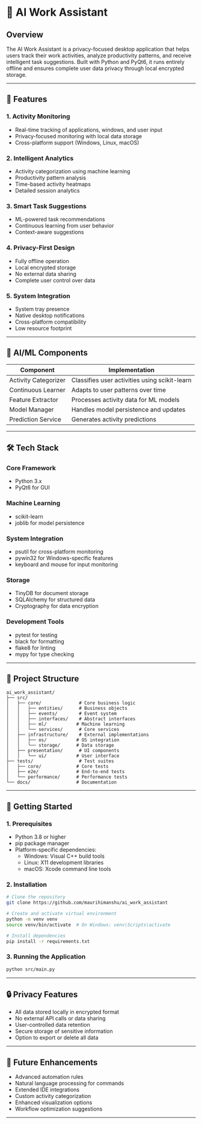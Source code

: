
# 🧠 AI Work Assistant

## Overview

The AI Work Assistant is a privacy-focused desktop application that helps users track their work activities, analyze productivity patterns, and receive intelligent task suggestions. Built with Python and PyQt6, it runs entirely offline and ensures complete user data privacy through local encrypted storage.

---

## 🔧 Features

### 1. Activity Monitoring
- Real-time tracking of applications, windows, and user input
- Privacy-focused monitoring with local data storage
- Cross-platform support (Windows, Linux, macOS)

### 2. Intelligent Analytics
- Activity categorization using machine learning
- Productivity pattern analysis
- Time-based activity heatmaps
- Detailed session analytics

### 3. Smart Task Suggestions
- ML-powered task recommendations
- Continuous learning from user behavior
- Context-aware suggestions

### 4. Privacy-First Design
- Fully offline operation
- Local encrypted storage
- No external data sharing
- Complete user control over data

### 5. System Integration
- System tray presence
- Native desktop notifications
- Cross-platform compatibility
- Low resource footprint

---

## 🧠 AI/ML Components

| Component | Implementation |
|-----------|---------------|
| Activity Categorizer | Classifies user activities using scikit-learn |
| Continuous Learner | Adapts to user patterns over time |
| Feature Extractor | Processes activity data for ML models |
| Model Manager | Handles model persistence and updates |
| Prediction Service | Generates activity predictions |

---

## 🛠️ Tech Stack

### Core Framework
- Python 3.x
- PyQt6 for GUI

### Machine Learning
- scikit-learn
- joblib for model persistence

### System Integration
- psutil for cross-platform monitoring
- pywin32 for Windows-specific features
- keyboard and mouse for input monitoring

### Storage
- TinyDB for document storage
- SQLAlchemy for structured data
- Cryptography for data encryption

### Development Tools
- pytest for testing
- black for formatting
- flake8 for linting
- mypy for type checking

---

## 📁 Project Structure

```
ai_work_assistant/
├── src/
│   ├── core/              # Core business logic
│   │   ├── entities/      # Business objects
│   │   ├── events/        # Event system
│   │   ├── interfaces/    # Abstract interfaces
│   │   ├── ml/           # Machine learning
│   │   └── services/      # Core services
│   ├── infrastructure/    # External implementations
│   │   ├── os/           # OS integration
│   │   └── storage/      # Data storage
│   ├── presentation/      # UI components
│   │   └── ui/           # User interface
├── tests/                 # Test suites
│   ├── core/             # Core tests
│   ├── e2e/              # End-to-end tests
│   └── performance/      # Performance tests
└── docs/                 # Documentation
```

---

## 🚀 Getting Started

### 1. Prerequisites
- Python 3.8 or higher
- pip package manager
- Platform-specific dependencies:
  - Windows: Visual C++ build tools
  - Linux: X11 development libraries
  - macOS: Xcode command line tools

### 2. Installation
```bash
# Clone the repository
git clone https://github.com/maurihimanshu/ai_work_assistant

# Create and activate virtual environment
python -m venv venv
source venv/bin/activate  # On Windows: venv\Scripts\activate

# Install dependencies
pip install -r requirements.txt
```

### 3. Running the Application
```bash
python src/main.py
```

---

## 🔒 Privacy Features

- All data stored locally in encrypted format
- No external API calls or data sharing
- User-controlled data retention
- Secure storage of sensitive information
- Option to export or delete all data

---

## 🧩 Future Enhancements

- Advanced automation rules
- Natural language processing for commands
- Extended IDE integrations
- Custom activity categorization
- Enhanced visualization options
- Workflow optimization suggestions

---
